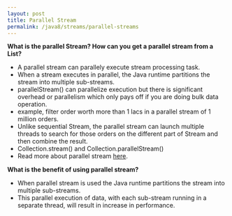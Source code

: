 ```yaml
---
layout: post
title: Parallel Stream
permalink: /java8/streams/parallel-streams
---
```



**What is the parallel Stream? How can you get a parallel stream from a List?**  
* A parallel stream can parallely execute stream processing task. 
* When a stream executes in parallel, the Java runtime partitions the stream into multiple sub-streams.
* parallelStream() can parallelize execution but there is significant overhead or parallelism which only pays off if you are doing bulk data operation.
* example, filter order worth more than 1 lacs in a parallel stream of 1 million orders.
* Unlike sequential Stream, the parallel stream can launch multiple threads to search for those orders on the different part of Stream and then combine the result.
* Collection.stream() and Collection.parallelStream()
* Read more about parallel stream [here](https://netjs.blogspot.com/2017/01/parallel-stream-in-java-stream-api.html).

**What is the benefit of using parallel stream?**  
* When parallel stream is used the Java runtime partitions the stream into multiple sub-streams. 
* This parallel execution of data, with each sub-stream running in a separate thread, will result in increase in performance.
